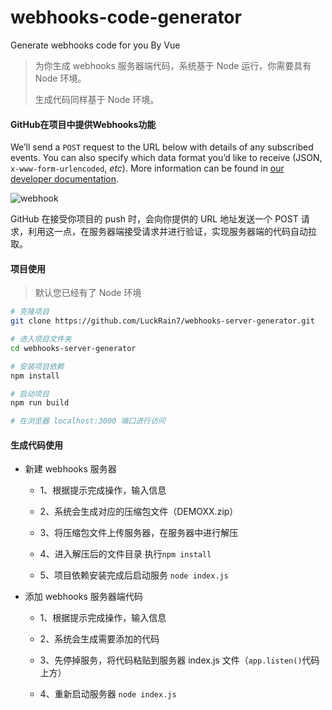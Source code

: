 # webhooks-code-generator
Generate webhooks code for you By Vue

> 为你生成 webhooks 服务器端代码，系统基于 Node 运行，你需要具有 Node 环境。
>
> 生成代码同样基于 Node 环境。

#### GitHub在项目中提供Webhooks功能

We’ll send a `POST` request to the URL below with details of any subscribed events. You can also specify which data format you’d like to receive (JSON, `x-www-form-urlencoded`, *etc*). More information can be found in [our developer documentation](https://developer.github.com/webhooks/). 

![webhook]( https://luckrain7.github.io/webhooks-code-generator/template/webhooks.png)

GitHub 在接受你项目的 push 时，会向你提供的 URL 地址发送一个 POST 请求，利用这一点，在服务器端接受请求并进行验证，实现服务器端的代码自动拉取。



#### 项目使用

> 默认您已经有了 Node 环境



```bash
# 克隆项目
git clone https://github.com/LuckRain7/webhooks-server-generator.git

# 进入项目文件夹
cd webhooks-server-generator

# 安装项目依赖
npm install

# 启动项目
npm run build

# 在浏览器 localhost:3000 端口进行访问

```



#### 生成代码使用

- 新建 webhooks 服务器 

  - 1、根据提示完成操作，输入信息

  - 2、系统会生成对应的压缩包文件（DEMOXX.zip）

  - 3、将压缩包文件上传服务器，在服务器中进行解压

  - 4、进入解压后的文件目录 执行`npm install`

  - 5、项目依赖安装完成后启动服务 `node index.js`

- 添加 webhooks 服务器端代码 

  - 1、根据提示完成操作，输入信息

  - 2、系统会生成需要添加的代码

  - 3、先停掉服务，将代码粘贴到服务器 index.js 文件（`app.listen()`代码上方）

  - 4、重新启动服务器  `node index.js`